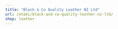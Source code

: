 ```yaml
---
title: "Black & Co Quality Leather NZ Ltd"
url: /otaki/black-and-co-quality-leather-nz-ltd/
shop: leather
---
```

